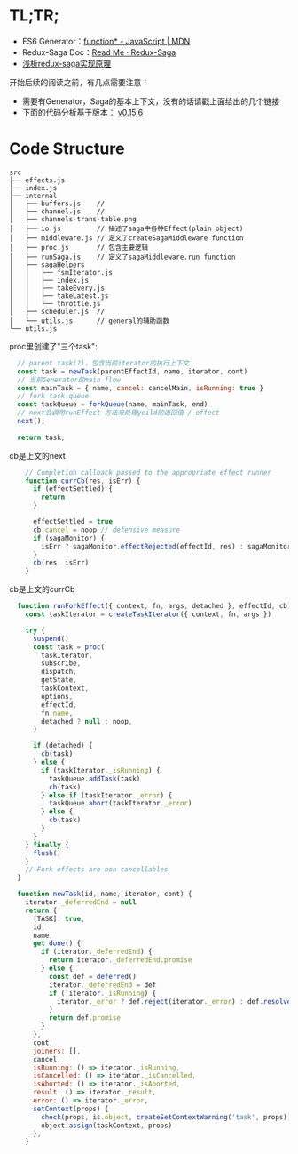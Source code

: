 # TL;TR;
- ES6 Generator：[function* - JavaScript | MDN](https://developer.mozilla.org/en-US/docs/Web/JavaScript/Reference/Statements/function*)
- Redux-Saga Doc：[Read Me · Redux-Saga](https://redux-saga.js.org/)
- [浅析redux-saga实现原理](https://zhuanlan.zhihu.com/p/30098155)

开始后续的阅读之前，有几点需要注意：
- 需要有Generator，Saga的基本上下文，没有的话请戳上面给出的几个链接
- 下面的代码分析基于版本： [v0.15.6](https://github.com/redux-saga/redux-saga/tree/v0.15.6)

# Code Structure

```
src
├── effects.js
├── index.js
├── internal
│   ├── buffers.js    // 
│   ├── channel.js    // 
│   ├── channels-trans-table.png
│   ├── io.js         // 描述了saga中各种Effect(plain object)
│   ├── middleware.js // 定义了createSagaMiddleware function
│   ├── proc.js       // 包含主要逻辑
│   ├── runSaga.js    // 定义了sagaMiddleware.run function
│   ├── sagaHelpers
│   │   ├── fsmIterator.js 
│   │   ├── index.js
│   │   ├── takeEvery.js
│   │   ├── takeLatest.js
│   │   └── throttle.js
│   ├── scheduler.js  // 
│   └── utils.js      // general的辅助函数
└── utils.js
```


proc里创建了"三个task":

```JavaScript
  // parent task(?)，包含当前iterator的执行上下文
  const task = newTask(parentEffectId, name, iterator, cont)
  // 当前Generator的main flow
  const mainTask = { name, cancel: cancelMain, isRunning: true }
  // fork task queue
  const taskQueue = forkQueue(name, mainTask, end)
  // next会调用runEffect 方法来处理yeild的返回值 / effect
  next();
  
  return task;
```

cb是上文的next
```JavaScript
    // Completion callback passed to the appropriate effect runner
    function currCb(res, isErr) {
      if (effectSettled) {
        return
      }

      effectSettled = true
      cb.cancel = noop // defensive measure
      if (sagaMonitor) {
        isErr ? sagaMonitor.effectRejected(effectId, res) : sagaMonitor.effectResolved(effectId, res)
      }
      cb(res, isErr)
    }
```

cb是上文的currCb
```JavaScript
  function runForkEffect({ context, fn, args, detached }, effectId, cb) {
    const taskIterator = createTaskIterator({ context, fn, args })

    try {
      suspend()
      const task = proc(
        taskIterator,
        subscribe,
        dispatch,
        getState,
        taskContext,
        options,
        effectId,
        fn.name,
        detached ? null : noop,
      )

      if (detached) {
        cb(task)
      } else {
        if (taskIterator._isRunning) {
          taskQueue.addTask(task)
          cb(task)
        } else if (taskIterator._error) {
          taskQueue.abort(taskIterator._error)
        } else {
          cb(task)
        }
      }
    } finally {
      flush()
    }
    // Fork effects are non cancellables
  }
```

```JavaScript
  function newTask(id, name, iterator, cont) {
    iterator._deferredEnd = null
    return {
      [TASK]: true,
      id,
      name,
      get done() {
        if (iterator._deferredEnd) {
          return iterator._deferredEnd.promise
        } else {
          const def = deferred()
          iterator._deferredEnd = def
          if (!iterator._isRunning) {
            iterator._error ? def.reject(iterator._error) : def.resolve(iterator._result)
          }
          return def.promise
        }
      },
      cont,
      joiners: [],
      cancel,
      isRunning: () => iterator._isRunning,
      isCancelled: () => iterator._isCancelled,
      isAborted: () => iterator._isAborted,
      result: () => iterator._result,
      error: () => iterator._error,
      setContext(props) {
        check(props, is.object, createSetContextWarning('task', props))
        object.assign(taskContext, props)
      },
    }
```
